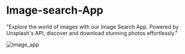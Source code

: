 # Image-search-App
"Explore the world of images with our Image Search App. Powered by Unsplash's API, discover and download stunning photos effortlessly."

![image_app](https://github.com/hashmi892/Image-search-App/assets/136789320/947d205b-97d9-4263-adef-0a8e6e92ada0)
